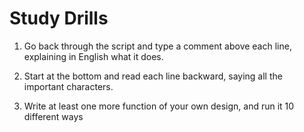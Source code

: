 # Study Drills
 1. Go back through the script and type a comment above each line,   
 explaining in English what it does.  

 2. Start at the bottom and read each line backward, saying all the important characters.  

 3. Write at least one more function of your own design, and run it 10 different ways  
 
